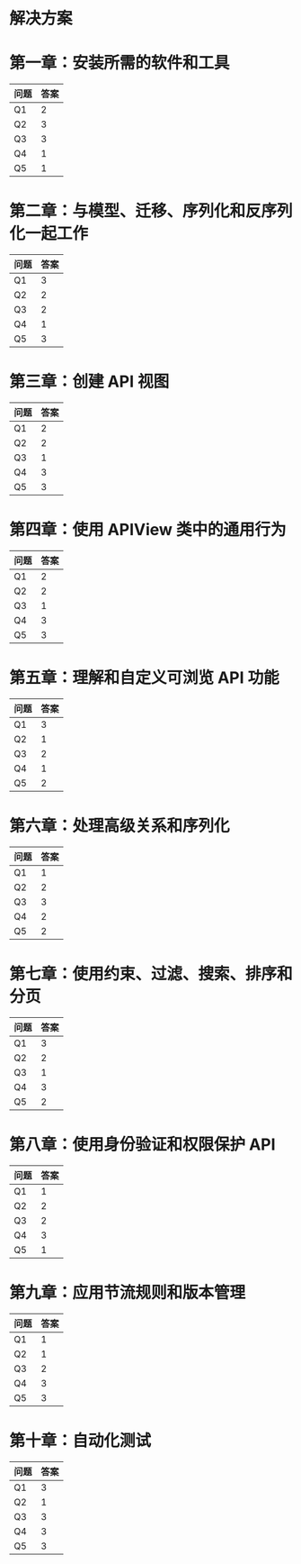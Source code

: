 # 解决方案

# 第一章：安装所需的软件和工具

| **问题** | **答案** |
| --- | --- |
| Q1 | 2 |
| Q2 | 3 |
| Q3 | 3 |
| Q4 | 1 |
| Q5 | 1 |

# 第二章：与模型、迁移、序列化和反序列化一起工作

| **问题** | **答案** |
| --- | --- |
| Q1 | 3 |
| Q2 | 2 |
| Q3 | 2 |
| Q4 | 1 |
| Q5 | 3 |

# 第三章：创建 API 视图

| **问题** | **答案** |
| --- | --- |
| Q1 | 2 |
| Q2 | 2 |
| Q3 | 1 |
| Q4 | 3 |
| Q5 | 3 |

# 第四章：使用 APIView 类中的通用行为

| **问题** | **答案** |
| --- | --- |
| Q1 | 2 |
| Q2 | 2 |
| Q3 | 1 |
| Q4 | 3 |
| Q5 | 3 |

# 第五章：理解和自定义可浏览 API 功能

| **问题** | **答案** |
| --- | --- |
| Q1 | 3 |
| Q2 | 1 |
| Q3 | 2 |
| Q4 | 1 |
| Q5 | 2 |

# 第六章：处理高级关系和序列化

| **问题** | **答案** |
| --- | --- |
| Q1 | 1 |
| Q2 | 2 |
| Q3 | 3 |
| Q4 | 2 |
| Q5 | 2 |

# 第七章：使用约束、过滤、搜索、排序和分页

| **问题** | **答案** |
| --- | --- |
| Q1 | 3 |
| Q2 | 2 |
| Q3 | 1 |
| Q4 | 3 |
| Q5 | 2 |

# 第八章：使用身份验证和权限保护 API

| **问题** | **答案** |
| --- | --- |
| Q1 | 1 |
| Q2 | 2 |
| Q3 | 2 |
| Q4 | 3 |
| Q5 | 1 |

# 第九章：应用节流规则和版本管理

| **问题** | **答案** |
| --- | --- |
| Q1 | 1 |
| Q2 | 1 |
| Q3 | 2 |
| Q4 | 3 |
| Q5 | 3 |

# 第十章：自动化测试

| **问题** | **答案** |
| --- | --- |
| Q1 | 3 |
| Q2 | 1 |
| Q3 | 3 |
| Q4 | 3 |
| Q5 | 3 |
